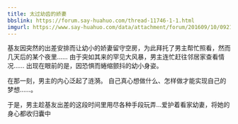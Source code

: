 ```yaml
---
title: 太过幼齿的娇妻
bbslink: https://forum.say-huahuo.com/thread-11746-1-1.html
imgurl: https://www.say-huahuo.com/data/attachment/forum/201609/10/092126ui9bf3bpbpyqiubd.jpg
---
```


基友因突然的出差安排而让幼小的娇妻留守空房，为此拜托了男主帮忙照看，然而几天后的某个夜里……
由于突如其来的罕见大风暴，男主连忙赶往邻居家查看情况……
出现在眼前的是，因恐惧而蜷缩颤抖的幼小身姿。
 
在那一刻，男主的内心泛起了涟漪。
自己真心想做什么、怎样做才能实现自己的梦想……。
 
于是，男主趁基友出差的这段时间里用尽各种手段玩弄...爱护着看家幼妻，将她的身心都收归囊中<!--more-->
